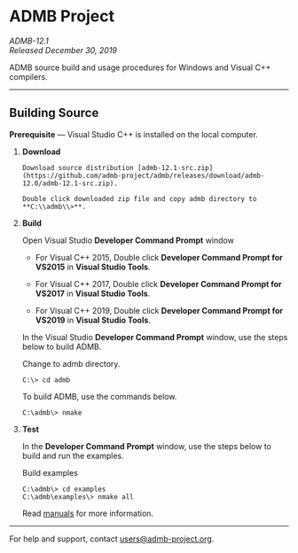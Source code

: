 # ADMB Project
*ADMB-12.1*  
*Released December 30, 2019*  

ADMB source build and usage procedures for Windows and Visual C++ compilers.

---

Building Source
---------------

**Prerequisite** &mdash; Visual Studio C++ is installed on the local computer.

1. **Download**

       Download source distribution [admb-12.1-src.zip](https://github.com/admb-project/admb/releases/download/admb-12.0/admb-12.1-src.zip).

       Double click downloaded zip file and copy admb directory to **C:\\admb\\>**.

2. **Build**

   Open Visual Studio **Developer Command Prompt** window

   * For Visual C++ 2015, Double click **Developer Command Prompt for VS2015** in **Visual Studio Tools**.

   * For Visual C++ 2017, Double click **Developer Command Prompt for VS2017** in **Visual Studio Tools**.

   * For Visual C++ 2019, Double click **Developer Command Prompt for VS2019** in **Visual Studio Tools**.

   In the Visual Studio **Developer Command Prompt** window, use the steps below to build ADMB.

   Change to admb directory.

   ```
   C:\> cd admb
   ```

   To build ADMB, use the commands below.

   ```
   C:\admb\> nmake
   ```

3. **Test**

   In the **Developer Command Prompt** window, use the steps below to build and run the examples.

   Build examples

   ```
   C:\admb\> cd examples
   C:\admb\examples\> nmake all
   ```

   Read [manuals](http://www.admb-project.org/docs/manuals/) for more information.

---
For help and support, contact <users@admb-project.org>.
